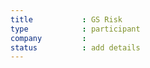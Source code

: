 ```yaml
---
title           : GS Risk
type            : participant
company         :
status          : add details
---
```


<!-- put more details about participant here -->
